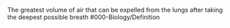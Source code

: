 The greatest volume of air that can be expelled from the lungs after taking the deepest possible breath
#000-Biology/Definition 